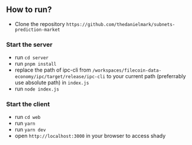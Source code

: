 ## How to run?

- Clone the repository `https://github.com/thedanielmark/subnets-prediction-market`

### Start the server

- run `cd server`
- run `pnpm install`
- replace the path of ipc-cli from `/workspaces/filecoin-data-economy/ipc/target/release/ipc-cli` to your current path (preferrably use absolute path) in `index.js`
- run `node index.js`

### Start the client

- run `cd web`
- run `yarn`
- run `yarn dev`
- open `http://localhost:3000` in your browser to access shady
